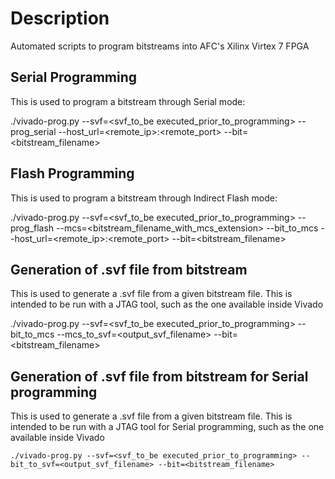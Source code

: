 # Description

Automated scripts to program bitstreams into AFC's Xilinx Virtex 7 FPGA

## Serial Programming

This is used to program a bitstream through Serial mode:

./vivado-prog.py --svf=<svf_to_be executed_prior_to_programming> --prog_serial --host_url=<remote_ip>:<remote_port> --bit=<bitstream_filename>

## Flash Programming

This is used to program a bitstream through Indirect Flash mode:

./vivado-prog.py --svf=<svf_to_be executed_prior_to_programming> --prog_flash --mcs=<bitstream_filename_with_mcs_extension> --bit_to_mcs --host_url=<remote_ip>:<remote_port> --bit=<bitstream_filename>

## Generation of .svf file from bitstream

This is used to generate a .svf file from a given bitstream file. This
is intended to be run with a JTAG tool, such as the one available inside
Vivado

./vivado-prog.py --svf=<svf_to_be executed_prior_to_programming> --bit_to_mcs --mcs_to_svf=<output_svf_filename> --bit=<bitstream_filename>
## Generation of .svf file from bitstream for Serial programming

This is used to generate a .svf file from a given bitstream file. This
is intended to be run with a JTAG tool for Serial programming,
such as the one available inside Vivado

    ./vivado-prog.py --svf=<svf_to_be executed_prior_to_programming> --bit_to_svf=<output_svf_filename> --bit=<bitstream_filename>
